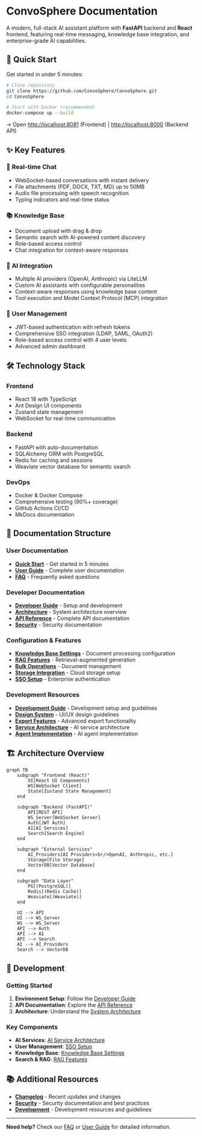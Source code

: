 # ConvoSphere Documentation

A modern, full-stack AI assistant platform with **FastAPI** backend and **React** frontend, featuring real-time messaging, knowledge base integration, and enterprise-grade AI capabilities.

## 🚀 Quick Start

Get started in under 5 minutes:

```bash
# Clone repository
git clone https://github.com/ConvoSphere/ConvoSphere.git
cd ConvoSphere

# Start with Docker (recommended)
docker-compose up --build
```

→ Open [http://localhost:8081](http://localhost:8081) (Frontend) | [http://localhost:8000](http://localhost:8000) (Backend API)

## ✨ Key Features

### 💬 **Real-time Chat**
- WebSocket-based conversations with instant delivery
- File attachments (PDF, DOCX, TXT, MD) up to 50MB
- Audio file processing with speech recognition
- Typing indicators and real-time status

### 📚 **Knowledge Base**
- Document upload with drag & drop
- Semantic search with AI-powered content discovery
- Role-based access control
- Chat integration for context-aware responses

### 🤖 **AI Integration**
- Multiple AI providers (OpenAI, Anthropic) via LiteLLM
- Custom AI assistants with configurable personalities
- Context-aware responses using knowledge base content
- Tool execution and Model Context Protocol (MCP) integration

### 👥 **User Management**
- JWT-based authentication with refresh tokens
- Comprehensive SSO integration (LDAP, SAML, OAuth2)
- Role-based access control with 4 user levels
- Advanced admin dashboard

## 🛠️ Technology Stack

### **Frontend**
- React 18 with TypeScript
- Ant Design UI components
- Zustand state management
- WebSocket for real-time communication

### **Backend**
- FastAPI with auto-documentation
- SQLAlchemy ORM with PostgreSQL
- Redis for caching and sessions
- Weaviate vector database for semantic search

### **DevOps**
- Docker & Docker Compose
- Comprehensive testing (90%+ coverage)
- GitHub Actions CI/CD
- MkDocs documentation

## 📖 Documentation Structure

### **User Documentation**
- **[Quick Start](quick-start.md)** - Get started in 5 minutes
- **[User Guide](user-guide.md)** - Complete user documentation
- **[FAQ](faq.md)** - Frequently asked questions

### **Developer Documentation**
- **[Developer Guide](developer-guide.md)** - Setup and development
- **[Architecture](architecture.md)** - System architecture overview
- **[API Reference](api.md)** - Complete API documentation
- **[Security](security.md)** - Security documentation

### **Configuration & Features**
- **[Knowledge Base Settings](KNOWLEDGE_BASE_SETTINGS.md)** - Document processing configuration
- **[RAG Features](RAG_FEATURES.md)** - Retrieval-augmented generation
- **[Bulk Operations](BULK_OPERATIONS.md)** - Document management
- **[Storage Integration](STORAGE_INTEGRATION.md)** - Cloud storage setup
- **[SSO Setup](SSO_SETUP.md)** - Enterprise authentication

### **Development Resources**
- **[Development Guide](development/README.md)** - Development setup and guidelines
- **[Design System](development/DESIGN_SYSTEM.md)** - UI/UX design guidelines
- **[Export Features](development/EXTENDED_EXPORT_FEATURES.md)** - Advanced export functionality
- **[Service Architecture](ai-service-architecture.md)** - AI service architecture
- **[Agent Implementation](agent-implementation.md)** - AI agent implementation

## 🏗️ Architecture Overview

```mermaid
graph TB
    subgraph "Frontend (React)"
        UI[React UI Components]
        WS[WebSocket Client]
        State[Zustand State Management]
    end
    
    subgraph "Backend (FastAPI)"
        API[REST API]
        WS_Server[WebSocket Server]
        Auth[JWT Auth]
        AI[AI Services]
        Search[Search Engine]
    end
    
    subgraph "External Services"
        AI_Providers[AI Providers<br/>OpenAI, Anthropic, etc.]
        Storage[File Storage]
        VectorDB[Vector Database]
    end
    
    subgraph "Data Layer"
        PG[(PostgreSQL)]
        Redis[(Redis Cache)]
        Weaviate[(Weaviate)]
    end
    
    UI --> API
    UI --> WS_Server
    WS --> WS_Server
    API --> Auth
    API --> AI
    API --> Search
    AI --> AI_Providers
    Search --> VectorDB
```

## 🔧 Development

### **Getting Started**
1. **Environment Setup**: Follow the [Developer Guide](developer-guide.md)
2. **API Documentation**: Explore the [API Reference](api.md)
3. **Architecture**: Understand the [System Architecture](architecture.md)

### **Key Components**
- **AI Services**: [AI Service Architecture](ai-service-architecture.md)
- **User Management**: [SSO Setup](SSO_SETUP.md)
- **Knowledge Base**: [Knowledge Base Settings](KNOWLEDGE_BASE_SETTINGS.md)
- **Search & RAG**: [RAG Features](RAG_FEATURES.md)

## 📚 Additional Resources

- **[Changelog](changelog.md)** - Recent updates and changes
- **[Security](security.md)** - Security documentation and best practices
- **[Development](development/)** - Development resources and guidelines

---

**Need help?** Check our [FAQ](faq.md) or [User Guide](user-guide.md) for detailed information. 